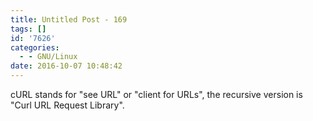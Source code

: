 ```yaml
---
title: Untitled Post - 169
tags: []
id: '7626'
categories:
  - - GNU/Linux
date: 2016-10-07 10:48:42
---
```


cURL stands for "see URL" or "client for URLs", the recursive version is "Curl URL Request Library".